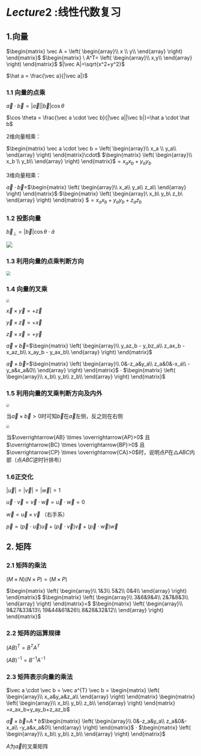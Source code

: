 # $Lecture2$ :线性代数复习

## 1.向量

$\begin{matrix}
    \vec A =
    \left( \begin{array}\\
	x \\
	y\\
	\end{array} \right)
	\end{matrix}$     $\begin{matrix}
    		\ A^T=
    		\left( \begin{array}\\
			x,y\\
			\end{array} \right)
			\end{matrix}$      $|\vec A|=\sqrt{x^2+y^2}$

$\hat a = \frac{\vec a}{|\vec a|}$


### 1.1 向量的点乘

$\vec a \cdot \vec b =|\vec a||\vec b|\cos \theta$

$\cos \theta = \frac{\vec a \cdot \vec b}{|\vec a||\vec b|}=\hat a \cdot \hat b$

$2$维向量相乘：

$\begin{matrix}
    \vec a \cdot \vec b =
    \left( \begin{array}\\
	x_a \\
	y_a\\
	\end{array} \right)
	\end{matrix}\cdot$ $\begin{matrix}
    \left( \begin{array}\\
	x_b \\
	y_b\\
	\end{array} \right)
	\end{matrix}$$=x_ax_b+y_ay_b$

$3$维向量相乘：

$\vec a\cdot \vec b=$$\begin{matrix}
    \left( \begin{array}\\
	x_a\\
	y_a\\
	z_a\\
	\end{array} \right)
	\end{matrix}$$\cdot$$\begin{matrix}
	\left( \begin{array}\\
	x_b\\
	y_b\\
	z_b\\
	\end{array} \right)
	\end{matrix}
	$$=x_ax_b+y_ay_b+z_az_b$

### 1.2 投影向量

$\vec b_\perp=|\vec b|\cos \theta\cdot\hat a$

![](https://vampire-1304919510.cos.ap-nanjing.myqcloud.com/%E5%B1%8F%E5%B9%95%E6%88%AA%E5%9B%BE%202024-09-19%20235517.png)

### 1.3 利用向量的点乘判断方向

<img src="https://vampire-1304919510.cos.ap-nanjing.myqcloud.com/%E5%B1%8F%E5%B9%95%E6%88%AA%E5%9B%BE%202024-09-19%20235631.png" style="zoom:67%;" />

### 1.4 向量的叉乘

<img src="https://vampire-1304919510.cos.ap-nanjing.myqcloud.com/%E5%B1%8F%E5%B9%95%E6%88%AA%E5%9B%BE%202024-09-19%20235706.png" style="zoom: 50%;" />

$\vec x \times \vec y=+\vec z$

$\vec y \times \vec z = +\vec x$

$\vec z \times \vec x = +\vec y$

$\vec a \times \vec b =$$\begin{matrix}
	\left( \begin{array}\\
	y_az_b - y_bz_a\\
	z_ax_b - x_az_b\\
	x_ay_b - y_ax_b\\
	\end{array} \right)
	\end{matrix}$

$\vec a \times \vec b =$$\begin{matrix}
	\left( \begin{array}\\
	0&-z_a&y_a\\
	z_a&0&-x_a\\
	-y_a&x_a&0\\
	\end{array} \right)
	\end{matrix}$ $\cdot$ $\begin{matrix}
	\left( \begin{array}\\
	x_b\\
	y_b\\
	z_b\\
	\end{array} \right)
	\end{matrix}$	

### 1.5 利用向量的叉乘判断方向及内外

<img src="https://vampire-1304919510.cos.ap-nanjing.myqcloud.com/%E5%B1%8F%E5%B9%95%E6%88%AA%E5%9B%BE%202024-09-20%20213407.png" style="zoom:50%;" />

当$\vec a \times \vec b>0$时可知$\vec b$在$\vec a$左侧，反之则在右侧

<img src="https://vampire-1304919510.cos.ap-nanjing.myqcloud.com/%E5%B1%8F%E5%B9%95%E6%88%AA%E5%9B%BE%202024-09-20%20213641.png" style="zoom:50%;" />

当$\overrightarrow{AB} \times \overrightarrow{AP}>0$ 且 $\overrightarrow{BC} \times \overrightarrow{BP}>0$ 且 $\overrightarrow{CP} \times \overrightarrow{CA}>0$时，说明点$P$在$\bigtriangleup ABC$内部（点$ABC$逆时针排布）

### 1.6正交化

$|\vec u|=|\vec v|=|\vec w|=1$

$\vec u \cdot \vec v = \vec v \cdot \vec w = \vec u \cdot \vec w=0$

$\vec w = \vec u \times \vec v$ （右手系）

$\vec p = (\vec p \cdot \vec u)\vec u + (\vec p \cdot \vec v)\vec v + (\vec p \cdot \vec w)\vec w$

## 2. 矩阵

### 2.1 矩阵的乘法

$(M \times N)(N \times P)=(M \times P)$

$\begin{matrix}
	\left( 
	\begin{array}\\
	1&3\\
	5&2\\
	0&4\\
	\end{array} 
	\right)
\end{matrix}$ $\begin{matrix}
	\left( \begin{array}\\
	3&6&9&4\\
	2&7&8&3\\
	\end{array} 
	\right)
\end{matrix}=$ $\begin{matrix}
	\left(
	\begin{array}\\
	9&27&33&13\\
	19&44&61&26\\
	8&28&32&12\\
	\end{array}
	\right)
\end{matrix}$

### 2.2 矩阵的运算规律

$(AB)^T=B^TA^T$

$(AB)^{-1}=B^{-1}A^{-1}$

### 2.3 矩阵表示向量的乘法

$\vec a \cdot \vec b = \vec a^{T} \vec b =
\begin{matrix}
	\left(
	\begin{array}\\
	x_a&y_a&z_a\\
	\end{array}
	\right)
\end{matrix} \begin{matrix}
	\left(
	\begin{array}\\
	x_b\\
	y_b\\
	z_b\\
	\end{array}
	\right)
\end{matrix}
=x_ax_b+y_ay_b+z_az_b$

$\vec a \times \vec b =$$A*b$$\begin{matrix}
	\left( \begin{array}\\
	0&-z_a&y_a\\
	z_a&0&-x_a\\
	-y_a&x_a&0\\
	\end{array} \right)
	\end{matrix}$ $\cdot$ $\begin{matrix}
	\left( \begin{array}\\
	x_b\\
	y_b\\
	z_b\\
	\end{array} \right)
	\end{matrix}$	

$A$为$\vec a$的叉乘矩阵
